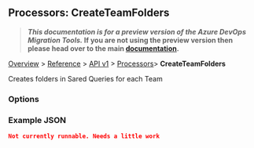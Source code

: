 ## Processors: CreateTeamFolders

>**_This documentation is for a preview version of the Azure DevOps Migration Tools._ If you are not using the preview version then please head over to the main [documentation](https://nkdagility.github.io/azure-devops-migration-tools).**

[Overview](../../../index.md) > [Reference](../../index.md) > [API v1](../index.md) > [Processors](index.md)> **CreateTeamFolders**

Creates folders in Sared Queries for each Team

### Options

<Options>

### Example JSON

```JSON
Not currently runnable. Needs a little work
```
